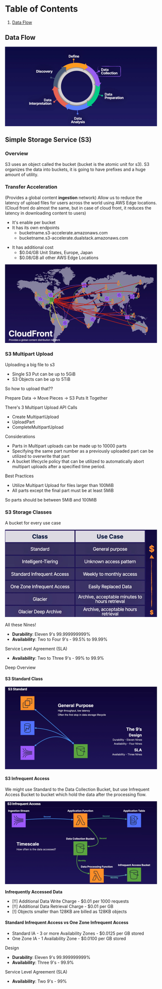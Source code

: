 # Table of Contents
1. [Data Flow](#data-flow)


## Data Flow

![Images](../images/data-steps.png)

## Simple Storage Service (S3)

### Overview
S3 uses an object called the bucket (bucket is the atomic unit for s3). 
S3 organizes the data into buckets, it is going to have prefixes and a huge amount of utility.

### Transfer Acceleration 
(Provides a global content **ingestion** network)
Allow us to reduce the latency of upload files for users across the world using AWS Edge locations.
(Cloud front do almost the same, but in case of cloud front, it reduces the latency in
downloading content to users)

* It's enable per bucket
* It has its own endpoints
  - bucketname.s3-accelerate.amazonaws.com
  - bucketname.s3-accelerate.dualstack.amazonaws.com
- It has additional cost
  - $0.04/GB Unit States, Europe, Japan
  - $0.08/GB all other AWS Edge Locations

![Acceleration](../images/transfer-acceleration.png)

### S3 Multipart Upload

Uploading a big file to s3
- Single S3 Put can be up to 5GiB
- S3 Objects can be up to 5TiB

So how to upload that?? 

Prepare Data ->
Move Pieces  ->
S3 Puts It Together

There's 3 Multipart Upload API Calls
- Create MultipartUpload
- UploadPart
- CompleteMultipartUpload

Considerations

- Parts in Multipart uploads can be made up to 10000 parts
- Specifying the same part number as a previously uploaded part can be utilized to overwrite that part
- A bucket lifecycle policy that can be utilized to automatically abort multipart uploads
after a specified time period.

Best Practices
- Utilize Multipart Upload for files larger than 100MiB
- All parts except the final part must be at least 5MiB

So parts should be between 5MiB and 100MiB

### S3 Storage Classes 

A bucket for every use case

![Class Storage per bucket](../images/class-storage-per-bucket.png)

All these Nines!

- **Durability**: Eleven 9's 99.999999999%
- **Availability**: Two to Four 9's - 99.5% to 99.99%

Service Level Agreement (SLA)
- **Availability**: Two to Three 9's - 99% to 99.9%

Deep Overview

#### S3 Standard Class

![Standard](../images/s3-stardand-class.png)

#### S3 Infrequent Access

We might use Standard to the Data Collection Bucket, but use Infrequent Access Bucket to 
bucket which hold the data after the processing flow. 

![Infrequent](../images/s3-infrequent-access.png)

**Infrequently Accessed Data**

- [!!] Additional Data Write Charge - $0.01 per 1000 requests
- [!!] Additional Data Retrieval Charge - $0.01 per GB
- [!] Objects smaller than 128KB are billed as 128KB objects


#### Standard Infrequent Access vs One Zone Infrequent Access

- Standard IA - 3 or more Availability Zones - $0.0125 per GB stored
- One Zone IA - 1 Availability Zone          - $0.0100 per GB stored

Design

- **Durability**: Eleven 9's 99.999999999%
- **Availability**: Three 9's - 99.9%

Service Level Agreement (SLA)
- **Availability**: Two 9's - 99%